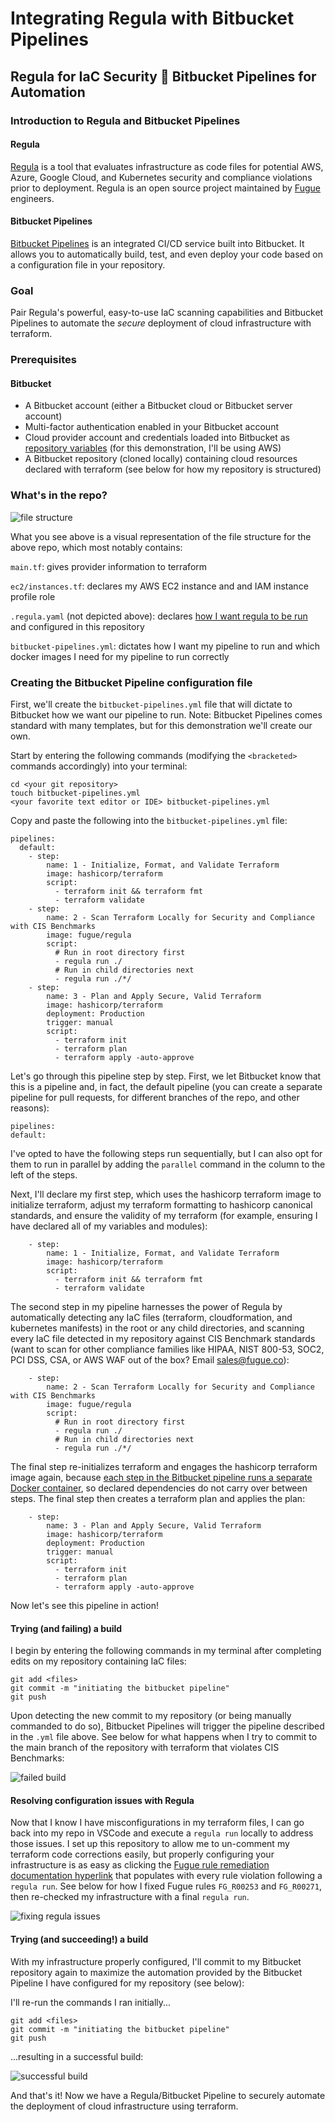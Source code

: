 # Integrating Regula with Bitbucket Pipelines
## Regula for IaC Security :handshake: Bitbucket Pipelines for Automation
### Introduction to Regula and Bitbucket Pipelines

#### Regula
[Regula](https://regula.dev/index.html) is a tool that evaluates infrastructure as code files for potential AWS, Azure, Google Cloud, and Kubernetes security and compliance violations prior to deployment.
Regula is an open source project maintained by [Fugue](https://www.fugue.co/) engineers.

#### Bitbucket Pipelines
[Bitbucket Pipelines](https://Bitbucket.org/product/features/pipelines) is an integrated CI/CD service built into Bitbucket. It allows you to automatically build, test, and even deploy your code based on a configuration file in your repository.

### Goal
Pair Regula's powerful, easy-to-use IaC scanning capabilities and Bitbucket Pipelines to automate the *secure* deployment of cloud infrastructure with terraform.

### Prerequisites
#### Bitbucket
- A Bitbucket account (either a Bitbucket cloud or Bitbucket server account)
- Multi-factor authentication enabled in your Bitbucket account
- Cloud provider account and credentials loaded into Bitbucket as [repository variables](https://support.atlassian.com/bitbucket-cloud/docs/variables-and-secrets/) (for this demonstration, I'll be using AWS)
- A Bitbucket repository (cloned locally) containing cloud resources declared with terraform (see below for how my repository is structured)

### What's in the repo?
![file structure](/img/tree.png "file structure")

What you see above is a visual representation of the file structure for the above repo, which most notably contains:

`main.tf`: gives provider information to terraform   

`ec2/instances.tf`: declares my AWS EC2 instance and and IAM instance profile role   

`.regula.yaml` (not depicted above): declares [how I want regula to be run](https://regula.dev/usage.html#init) and configured in this repository   

`bitbucket-pipelines.yml`: dictates how I want my pipeline to run and which docker images I need for my pipeline to run correctly   

### Creating the Bitbucket Pipeline configuration file

First, we'll create the `bitbucket-pipelines.yml` file that will dictate to Bitbucket how we want our pipeline to run. Note: Bitbucket Pipelines comes standard with many templates, but for this demonstration we'll create our own.   

Start by entering the following commands (modifying the `<bracketed>` commands accordingly) into your terminal:
   
```
cd <your git repository>
touch bitbucket-pipelines.yml
<your favorite text editor or IDE> bitbucket-pipelines.yml
```

Copy and paste the following into the `bitbucket-pipelines.yml` file:

```
pipelines:
  default:
    - step:
        name: 1 - Initialize, Format, and Validate Terraform
        image: hashicorp/terraform
        script:
          - terraform init && terraform fmt
          - terraform validate
    - step:
        name: 2 - Scan Terraform Locally for Security and Compliance with CIS Benchmarks
        image: fugue/regula
        script:
          # Run in root directory first
          - regula run ./
          # Run in child directories next
          - regula run ./*/
    - step:
        name: 3 - Plan and Apply Secure, Valid Terraform
        image: hashicorp/terraform
        deployment: Production
        trigger: manual
        script:
          - terraform init
          - terraform plan
          - terraform apply -auto-approve
```

Let's go through this pipeline step by step. First, we let Bitbucket know that this is a pipeline and, in fact, the default pipeline (you can create a separate pipeline for pull requests, for different branches of the repo, and other reasons):

```
pipelines:
default:
```

I've opted to have the following steps run sequentially, but I can also opt for them to run in parallel by adding the `parallel` command in the column to the left of the steps.   

Next, I'll declare my first step, which uses the hashicorp terraform image to initialize terraform, adjust my terraform formatting to hashicorp canonical standards, and ensure the validity of my terraform (for example, ensuring I have declared all of my variables and modules):

```
    - step:
        name: 1 - Initialize, Format, and Validate Terraform
        image: hashicorp/terraform
        script:
          - terraform init && terraform fmt
          - terraform validate
```

The second step in my pipeline harnesses the power of Regula by automatically detecting any IaC files (terraform, cloudformation, and kubernetes manifests) in the root or any child directories, and scanning every IaC file detected in my repository against CIS Benchmark standards (want to scan for other compliance families like HIPAA, NIST 800-53, SOC2, PCI DSS, CSA, or AWS WAF out of the box? Email sales@fugue.co):

```
    - step:
        name: 2 - Scan Terraform Locally for Security and Compliance with CIS Benchmarks
        image: fugue/regula
        script:
          # Run in root directory first
          - regula run ./
          # Run in child directories next
          - regula run ./*/
```

The final step re-initializes terraform and engages the hashicorp terraform image again, because [each step in the Bitbucket pipeline runs a separate Docker container](https://support.atlassian.com/bitbucket-cloud/docs/configure-bitbucket-pipelinesyml/), so declared dependencies do not carry over between steps. The final step then creates a terraform plan and applies the plan:

```
    - step:
        name: 3 - Plan and Apply Secure, Valid Terraform
        image: hashicorp/terraform
        deployment: Production
        trigger: manual
        script:
          - terraform init
          - terraform plan
          - terraform apply -auto-approve
```

Now let's see this pipeline in action!

#### Trying (and failing) a build
I begin by entering the following commands in my terminal after completing edits on my repository containing IaC files:

```
git add <files>
git commit -m "initiating the bitbucket pipeline"
git push
```

Upon detecting the new commit to my repository (or being manually commanded to do so), Bitbucket Pipelines will trigger the pipeline described in the `.yml` file above. See below for what happens when I try to commit to the main branch of the repository with terraform that violates CIS Benchmarks:

![failed build](/img/failed_build.gif "failed build")

#### Resolving configuration issues with Regula

Now that I know I have misconfigurations in my terraform files, I can go back into my repo in VSCode and execute a `regula run` locally to address those issues.
I set up this repository to allow me to un-comment my terraform code corrections easily, but properly configuring your infrastructure is as easy as clicking the [Fugue rule remediation documentation hyperlink](https://docs.fugue.co/remediation.html) that populates with every rule violation following a `regula run`.
See below for how I fixed Fugue rules `FG_R00253` and `FG_R00271`, then re-checked my infrastructure with a final `regula run`.

![fixing regula issues](/img/fixing_issues.gif "fixing issues")

#### Trying (and succeeding!) a build

With my infrastructure properly configured, I'll commit to my Bitbucket repository again to maximize the automation provided by the Bitbucket Pipeline I have configured for my repository (see below):

I'll re-run the commands I ran initially...
```
git add <files>
git commit -m "initiating the bitbucket pipeline"
git push
```
...resulting in a successful build:

![successful build](/img/successful_build.gif "successful build")

And that's it! Now we have a Regula/Bitbucket Pipeline to securely automate the deployment of cloud infrastructure using terraform.
